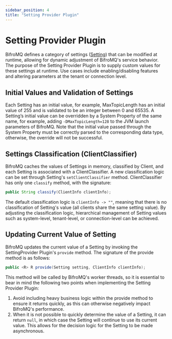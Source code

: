```yaml
---
sidebar_position: 4
title: "Setting Provider Plugin"
---
```

# Setting Provider Plugin

BifroMQ defines a category of settings ([Setting](https://github.com/baidu/bifromq/blob/main/bifromq-plugin/bifromq-plugin-setting-provider/src/main/java/com/baidu/bifromq/plugin/settingprovider/ISettingProvider.java)) that can be modified at runtime, allowing for dynamic adjustment of BifroMQ's service behavior. The purpose of the Setting Provider Plugin is to supply custom values for these settings at runtime. Use cases include enabling/disabling features and altering parameters at the tenant or connection level.

## Initial Values and Validation of Settings
Each Setting has an initial value, for example, MaxTopicLength has an initial value of 255 and is validated to be an integer between 0 and 65535. A Setting’s initial value can be overridden by a System Property of the same name, for example, adding `-DMaxTopicLength=128` to the JVM launch parameters of BifroMQ. Note that the initial value passed through the System Property must be correctly parsed to the corresponding data type, otherwise, the override will not be successful.

## Settings Classification (ClientClassifier)
BifroMQ caches the values of Settings in memory, classified by Client, and each Setting is associated with a ClientClassifier. A new classification logic can be set through Setting's `setClientClassifier` method. ClientClassifier has only one `classify` method, with the signature:
```java
public String classify(ClientInfo clientInfo);
```
The default classification logic is `clientInfo -> ""`, meaning that there is no classification of Setting's value (all clients share the same setting value). By adjusting the classification logic, hierarchical management of Setting values such as system-level, tenant-level, or connection-level can be achieved.

## Updating Current Value of Setting
BifroMQ updates the current value of a Setting by invoking the SettingProvider Plugin's `provide` method. The signature of the provide method is as follows:
```java
public <R> R provide(Setting setting, ClientInfo clientInfo);
```
This method will be called by BifroMQ's worker threads, so it is essential to bear in mind the following two points when implementing the Setting Provider Plugin:
1. Avoid including heavy business logic within the provide method to ensure it returns quickly, as this can otherwise negatively impact BifroMQ's performance.
2. When it is not possible to quickly determine the value of a Setting, it can return `null`, in which case the Setting will continue to use its current value. This allows for the decision logic for the Setting to be made asynchronous.